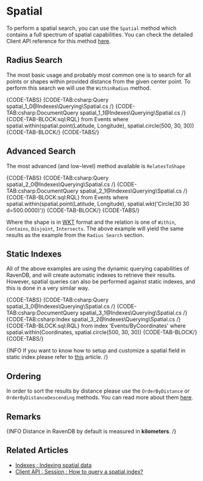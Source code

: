 ﻿# Spatial

To perform a spatial search, you can use the `Spatial` method which contains a full spectrum of spatial capabilities. You can check the detailed Client API reference for this method [here](../../client-api/session/querying/how-to-query-a-spatial-index).

## Radius Search

The most basic usage and probably most common one is to search for all points or shapes within provided distance from the given center point. To perform this search we will use the `WithinRadius` method.

{CODE-TABS}
{CODE-TAB:csharp:Query spatial_1_0@Indexes\Querying\Spatial.cs /}
{CODE-TAB:csharp:DocumentQuery spatial_1_1@Indexes\Querying\Spatial.cs /}
{CODE-TAB-BLOCK:sql:RQL}
from Events
where spatial.within(spatial.point(Latitude, Longitude), spatial.circle(500, 30, 30))
{CODE-TAB-BLOCK/}
{CODE-TABS/}

## Advanced Search

The most advanced (and low-level) method available is `RelatesToShape`

{CODE-TABS}
{CODE-TAB:csharp:Query spatial_2_0@Indexes\Querying\Spatial.cs /}
{CODE-TAB:csharp:DocumentQuery spatial_2_1@Indexes\Querying\Spatial.cs /}
{CODE-TAB-BLOCK:sql:RQL}
from Events
where spatial.within(spatial.point(Latitude, Longitude), spatial.wkt('Circle(30 30 d=500.0000)'))
{CODE-TAB-BLOCK/}
{CODE-TABS/}

Where the shape is in [WKT](http://en.wikipedia.org/wiki/Well-known_text) format and the relation is one of `Within`, `Contains`, `Disjoint`, `Intersects`. The above example will yield the same results as the example from the `Radius Search` section.

## Static Indexes

All of the above examples are using the dynamic querying capabilities of RavenDB, and will create automatic indexes to retrieve their results. However, spatial queries can also be performed against static indexes, and this is done in a very similar way.

{CODE-TABS}
{CODE-TAB:csharp:Query spatial_3_0@Indexes\Querying\Spatial.cs /}
{CODE-TAB:csharp:DocumentQuery spatial_3_1@Indexes\Querying\Spatial.cs /}
{CODE-TAB:csharp:Index spatial_3_2@Indexes\Querying\Spatial.cs /}
{CODE-TAB-BLOCK:sql:RQL}
from index 'Events/ByCoordinates'
where spatial.within(Coordinates, spatial.circle(500, 30, 30))
{CODE-TAB-BLOCK/}
{CODE-TABS/}

{INFO If you want to know how to setup and customize a spatial field in static index please refer to [this](../../indexes/indexing-spatial-data) article. /}

## Ordering

In order to sort the results by distance please use the `OrderByDistance` or `OrderByDistanceDescending` methods. You can read more about them [here](../../client-api/session/querying/how-to-query-a-spatial-index).

## Remarks

{INFO Distance in RavenDB by default is measured in **kilometers**. /}

## Related Articles

- [Indexes : Indexing spatial data](../../indexes/indexing-spatial-data)
- [Client API : Session : How to query a spatial index?](../../client-api/session/querying/how-to-query-a-spatial-index)
